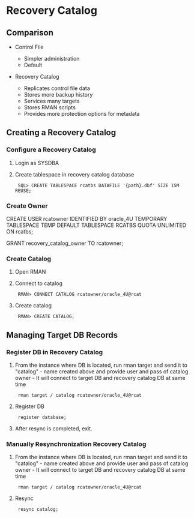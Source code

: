 # Recovery Catalog

## Comparison

* Control File
    - Simpler administration
    - Default

* Recovery Catalog
    - Replicates control file data
    - Stores more backup history
    - Services many targets
    - Stores RMAN scripts
    - Provides more protection options for metadata


## Creating a Recovery Catalog

### Configure a Recovery Catalog

1. Login as SYSDBA

2. Create tablespace in recovery catalog database

        SQL> CREATE TABLESPACE rcatbs DATAFILE '{path}.dbf' SIZE 15M REUSE;

### Create Owner

CREATE USER rcatowner IDENTIFIED BY oracle_4U TEMPORARY TABLESPACE TEMP DEFAULT TABLESPACE RCATBS QUOTA UNLIMITED ON rcatbs;

GRANT recovery_catalog_owner TO rcatowner;

### Create Catalog

1. Open RMAN

2. Connect to catalog

        RMAN> CONNECT CATALOG rcatowner/oracle_4U@rcat

3. Create catalog

        RMAN> CREATE CATALOG;



## Managing Target DB Records

### Register DB in Recovery Catalog

1. From the instance where DB is located, run rman target and send it to "catalog" - name created above and provide user and pass of catalog owner - It will connect to target DB and recovery catalog DB at same time

        rman target / catalog rcatowner/oracle_4U@rcat

2. Register DB

        register database;

3. After resync is completed, exit.

### Manually Resynchronization Recovery Catalog

1. From the instance where DB is located, run rman target and send it to "catalog" - name created above and provide user and pass of catalog owner - It will connect to target DB and recovery catalog DB at same time

        rman target / catalog rcatowner/oracle_4U@rcat

2. Resync

        resync catalog;